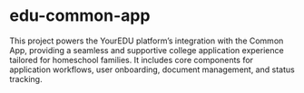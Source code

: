 # edu-common-app
This project powers the YourEDU platform’s integration with the Common App, providing a seamless and supportive college application experience tailored for homeschool families. It includes core components for application workflows, user onboarding, document management, and status tracking.
